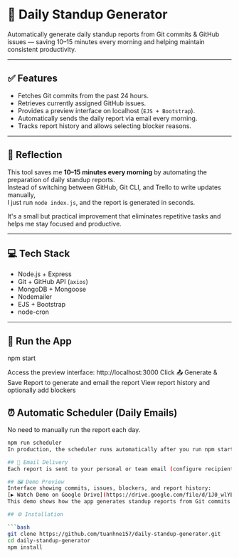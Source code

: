 # 📝 Daily Standup Generator

Automatically generate daily standup reports from Git commits & GitHub issues — saving 10–15 minutes every morning and helping maintain consistent productivity.

---

## ✅ Features

- Fetches Git commits from the past 24 hours.
- Retrieves currently assigned GitHub issues.
- Provides a preview interface on localhost (`EJS + Bootstrap`).
- Automatically sends the daily report via email every morning.
- Tracks report history and allows selecting blocker reasons.

---

## 🧠 Reflection

This tool saves me **10–15 minutes every morning** by automating the preparation of daily standup reports.  
Instead of switching between GitHub, Git CLI, and Trello to write updates manually,  
I just run `node index.js`, and the report is generated in seconds.

It's a small but practical improvement that eliminates repetitive tasks and helps me stay focused and productive.

---

## 💻 Tech Stack

- Node.js + Express
- Git + GitHub API (`axios`)
- MongoDB + Mongoose
- Nodemailer
- EJS + Bootstrap
- node-cron

---

## 🚀 Run the App

npm start

Access the preview interface: http://localhost:3000
Click 📤 Generate & Save Report to generate and email the report
View report history and optionally add blockers

## ⏰ Automatic Scheduler (Daily Emails)

No need to manually run the report each day.
```bash
npm run scheduler
In production, the scheduler runs automatically after you run npm start.

## 📧 Email Delivery
Each report is sent to your personal or team email (configure recipients in emailSender.js under to: ...).

## 🖼️ Demo Preview
Interface showing commits, issues, blockers, and report history:
[▶️ Watch Demo on Google Drive](https://drive.google.com/file/d/1J0_wlYEEm5ol7-4vFaY2t0ONcUEUmHLL/view)
This demo shows how the app generates standup reports from Git commits and GitHub issues, sends them via email, and displays them in a beautiful interface.

## ⚙️ Installation

```bash
git clone https://github.com/tuanhne157/daily-standup-generator.git
cd daily-standup-generator
npm install

